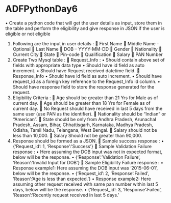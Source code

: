 # ADFPythonDay6

•	Create a python code that will get the user details as input, store them in the table and perform the eligibility and give response in JSON if the user is eligible or not eligible
1.	Following are the input in user details  :
	First Name 
	Middle Name - Optional
	Last Name
	DOB – YYYY-MM-DD
	Gender
	Nationality
	Current City
	State
	Pin-code
	Qualification 
	Salary
	PAN Number
2.	Create Two Mysql table :
	Request_Info :
•	Should contain above set of fields with appropriate data type
•	Should have id field as auto increment. 
•	Should have Request received datetime field.
	Response_Info
•	Should have id field as auto increment. 
•	Should have request_id as a foreign key reference to the Request_Info id column.
•	Should have response field to store the response generated for the request.
3.	Eligibility Criteria :
	Age should be greater than 21 Yrs for Male as of current day.
	Age should be greater than 18 Yrs for Female as of current day.
	No Request should have received in last 5 days from the same user (use PAN as the identifier).
	Nationality should be “Indian” or “American”.
	State should be only from Andhra Pradesh, Arunachal Pradesh, Assam, Bihar,  Chhattisgarh,  Karnataka,  Madhya Pradesh,  Odisha,  Tamil Nadu,  Telangana, West Bengal.
	Salary should not be less than 10,000.
	Salary Should not be greater than 90,000.
4.	Response should be formed as a JSON.
	Sample success response :
•	{‘Request_id’: 1, ‘Response’:’Success’}
	Sample Validation Failure response :
•	Here assuming the DOB input was not in expected format, below will be the response.
•	{‘Response’:’Validation Failure’, ‘Reason’:’Invalid Input for DOB’} 
	Sample Eligibility Failure  response :
•	Response example1: Here assuming the DOB input was ‘2015-06-01’, below will be the response.
•	                {‘Request_id’: 2, ‘Response’:Failed’, ’Reason’:’Age is less than expected.’}
•	Response example2: Here assuming other request received with same pan number within last 5 days, below will be the response.
•	                {‘Request_id’: 3, ‘Response’:Failed’, ’Reason’:’Recently request received in last 5 days.’
